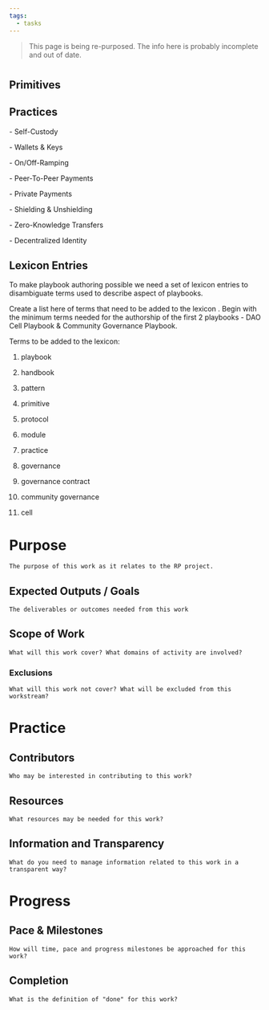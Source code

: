 ```yaml
---
tags:
  - tasks
---
```

> This page is being re-purposed. The info here is probably incomplete and out of date.

# 

## Primitives

## Practices

\- Self-Custody     

  \- Wallets & Keys     

  \- On/Off-Ramping   

\- Peer-To-Peer Payments

  \- Private Payments       

  \- Shielding & Unshielding       

  \- Zero-Knowledge Transfers   

\- Decentralized Identity

## Lexicon Entries

To make playbook authoring possible we need a set of lexicon entries to disambiguate terms used to describe aspect of playbooks. 

Create a list here of terms that need to be added to the lexicon . Begin with the minimum terms needed for the authorship of the first 2 playbooks - DAO Cell Playbook & Community Governance Playbook. 

Terms to be added to the lexicon:

 1. playbook

 2. handbook

 3. pattern

 4. primitive

 5. protocol

 6. module

 7. practice

 8. governance

 9. governance contract

10. community governance

11. cell

# Purpose

`The purpose of this work as it relates to the RP project.`

## Expected Outputs / Goals

`The deliverables or outcomes needed from this work`

## Scope of Work

`What will this work cover? What domains of activity are involved?`

### Exclusions

`What will this work not cover? What will be excluded from this workstream?`

# Practice

## Contributors

`Who may be interested in contributing to this work?`

## Resources

`What resources may be needed for this work?`

## Information and Transparency

`What do you need to manage information related to this work in a transparent way?`

# Progress

## Pace & Milestones

`How will time, pace and progress milestones be approached for this work?`

## Completion

`What is the definition of "done" for this work?`